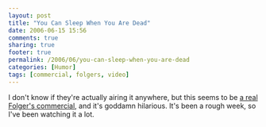 ```yaml
---
layout: post
title: "You Can Sleep When You Are Dead"
date: 2006-06-15 15:56
comments: true
sharing: true
footer: true
permalink: /2006/06/you-can-sleep-when-you-are-dead
categories: [Humor]
tags: [commercial, folgers, video]
---
```

I don't know if they're actually airing it anywhere, but this seems to be <a href="http://www.boardsmag.com/screeningroom/commercials/2971/">a real Folger's commercial</a>, and it's goddamn hilarious.  It's been a rough week, so I've been watching it a lot.
